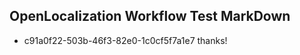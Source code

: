 ## OpenLocalization Workflow Test MarkDown
* c91a0f22-503b-46f3-82e0-1c0cf5f7a1e7 thanks!

<!--HONumber=Jul16_HO3-->


